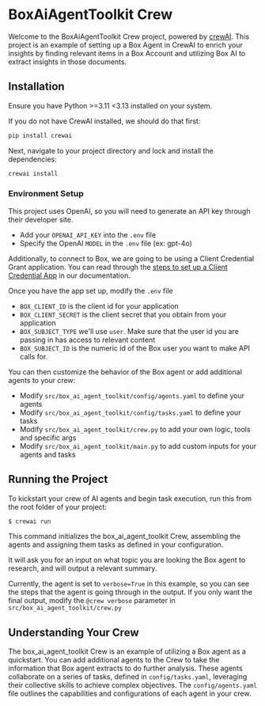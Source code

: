 # BoxAiAgentToolkit Crew

Welcome to the BoxAiAgentToolkit Crew project, powered by [crewAI](https://crewai.com). This project is an example of setting up a Box Agent in CrewAI to enrich your insights by finding relevant items in a Box Account and utilizing Box AI to extract insights in those documents.

## Installation

Ensure you have Python >=3.11 <3.13 installed on your system. 

If you do not have CrewAI installed, we should do that first:

```bash
pip install crewai
```

Next, navigate to your project directory and lock and install the dependencies:

```bash
crewai install
```
### Environment Setup

This project uses OpenAI, so you will need to generate an API key through their developer site.

- Add your `OPENAI_API_KEY` into the `.env` file
- Specify the OpenAI `MODEL` in the `.env` file (ex: gpt-4o)

Additionally, to connect to Box, we are going to be using a Client Credential Grant application. You can read through the [steps to set up a Client Credential App](https://developer.box.com/guides/authentication/client-credentials/client-credentials-setup/) in our documentation.

Once you have the app set up, modify the `.env` file

- `BOX_CLIENT_ID` is the client id for your application 
- `BOX_CLIENT_SECRET` is the client secret that you obtain from your application 
- `BOX_SUBJECT_TYPE` we'll use `user`. Make sure that the user id you are passing in has access to relevant content 
- `BOX_SUBJECT_ID` is the numeric id of the Box user you want to make API calls for.

You can then customize the behavior of the Box agent or add additional agents to your crew:

- Modify `src/box_ai_agent_toolkit/config/agents.yaml` to define your agents
- Modify `src/box_ai_agent_toolkit/config/tasks.yaml` to define your tasks
- Modify `src/box_ai_agent_toolkit/crew.py` to add your own logic, tools and specific args
- Modify `src/box_ai_agent_toolkit/main.py` to add custom inputs for your agents and tasks

## Running the Project

To kickstart your crew of AI agents and begin task execution, run this from the root folder of your project:

```bash
$ crewai run
```

This command initializes the box_ai_agent_toolkit Crew, assembling the agents and assigning them tasks as defined in your configuration.

It will ask you for an input on what topic you are looking the Box agent to research, and will output a relevant summary.

Currently, the agent is set to `verbose=True` in this example, so you can see the steps that the agent is going through in the output. If you only want the final output, modify the `@crew verbose` parameter in `src/box_ai_agent_toolkit/crew.py`

## Understanding Your Crew

The box_ai_agent_toolkit Crew is an example of utilizing a Box agent as a quickstart. You can add additional agents to the Crew to take the information that Box agent extracts to do further analysis. These agents collaborate on a series of tasks, defined in `config/tasks.yaml`, leveraging their collective skills to achieve complex objectives. The `config/agents.yaml` file outlines the capabilities and configurations of each agent in your crew.

